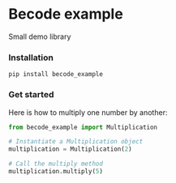 
# Becode example

Small demo library

### Installation

```
pip install becode_example
```

### Get started

Here is how to multiply one number by another:

```Python
from becode_example import Multiplication

# Instantiate a Multiplication object
multiplication = Multiplication(2)

# Call the multiply method
multiplication.multiply(5)
```
